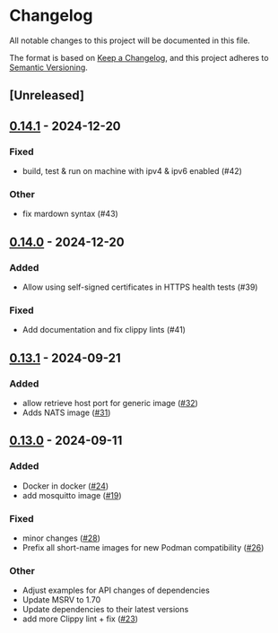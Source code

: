 # Changelog

All notable changes to this project will be documented in this file.

The format is based on [Keep a Changelog](https://keepachangelog.com/en/1.0.0/),
and this project adheres to [Semantic Versioning](https://semver.org/spec/v2.0.0.html).

## [Unreleased]

## [0.14.1](https://github.com/wefoxplatform/rustainers/compare/v0.14.0...v0.14.1) - 2024-12-20

### Fixed

- build, test & run on machine with ipv4 & ipv6 enabled (#42)

### Other

- fix mardown syntax (#43)

## [0.14.0](https://github.com/wefoxplatform/rustainers/compare/v0.13.1...v0.14.0) - 2024-12-20

### Added

- Allow using self-signed certificates in HTTPS health tests (#39)

### Fixed

- Add documentation and fix clippy lints (#41)

## [0.13.1](https://github.com/wefoxplatform/rustainers/compare/v0.13.0...v0.13.1) - 2024-09-21

### Added

- allow retrieve host port for generic image ([#32](https://github.com/wefoxplatform/rustainers/pull/32))
- Adds NATS image ([#31](https://github.com/wefoxplatform/rustainers/pull/31))

## [0.13.0](https://github-ilaborie/wefoxplatform/rustainers/compare/v0.12.0...v0.13.0) - 2024-09-11

### Added

- Docker in docker ([#24](https://github-ilaborie/wefoxplatform/rustainers/pull/24))
- add mosquitto image ([#19](https://github-ilaborie/wefoxplatform/rustainers/pull/19))

### Fixed

- minor changes ([#28](https://github-ilaborie/wefoxplatform/rustainers/pull/28))
- Prefix all short-name images for new Podman compatibility ([#26](https://github-ilaborie/wefoxplatform/rustainers/pull/26))

### Other

- Adjust examples for API changes of dependencies
- Update MSRV to 1.70
- Update dependencies to their latest versions
- add more Clippy lint + fix ([#23](https://github-ilaborie/wefoxplatform/rustainers/pull/23))
